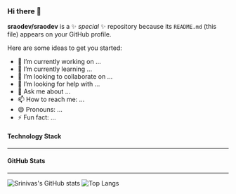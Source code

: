 ### Hi there 👋


**sraodev/sraodev** is a ✨ _special_ ✨ repository because its `README.md` (this file) appears on your GitHub profile.

Here are some ideas to get you started:

- 🔭 I’m currently working on ...
- 🌱 I’m currently learning ...
- 👯 I’m looking to collaborate on ...
- 🤔 I’m looking for help with ...
- 💬 Ask me about ...
- 📫 How to reach me: ...
- 😄 Pronouns: ...
- ⚡ Fun fact: ...

#### Technology Stack
___

#### GitHub Stats
___
![Srinivas's GitHub stats](https://github-readme-stats.vercel.app/api?username=sraodev&show_icons=true&theme=radical)
![Top Langs](https://github-readme-stats.vercel.app/api/top-langs/?username=sraodev&layout=compact&theme=radical)
